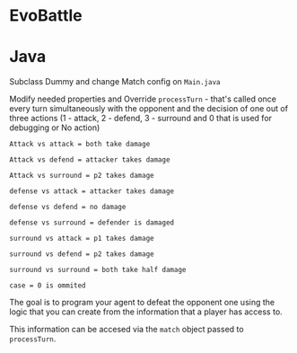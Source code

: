 # EvoBattle



# Java

Subclass Dummy and change Match config on `Main.java`


Modify needed properties and Override `processTurn` - that's called once every turn simultaneously with the opponent
and the decision of one out of three actions (1 - attack, 2 - defend, 3 - surround and 0 that is used for debugging or No action)

```
Attack vs attack = both take damage

Attack vs defend = attacker takes damage
        
Attack vs surround = p2 takes damage

defense vs attack = attacker takes damage

defense vs defend = no damage

defense vs surround = defender is damaged

surround vs attack = p1 takes damage

surround vs defend = p2 takes damage

surround vs surround = both take half damage

case = 0 is ommited
```



The goal is to program your agent to defeat the opponent one using the logic that you can create from the information that a player has access to.

This information can be accesed via the `match` object passed to `processTurn`.
